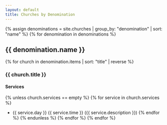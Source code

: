 ```yaml
---
layout: default
title: Churches by Denomination
---
```

{% assign denominations = site.churches | group_by: "denomination" | sort: "name" %}
{% for denomination in denominations %}
## {{ denomination.name }}
{% for church in denomination.items | sort: "title" | reverse %}
### {{ church.title }}

#### Services
{% unless church.services == empty %}
{% for service in church.services %}
- {{ service.day }} {{ service.time }} ({{ service.description }})
{% endfor %}
{% endunless %}
{% endfor %}
{% endfor %}